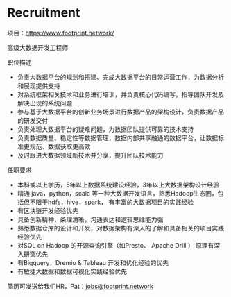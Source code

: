 # Recruitment

项目：https://www.footprint.network/

高级大数据开发工程师

职位描述
- 负责大数据平台的规划和搭建、完成大数据平台的日常运营工作，为数据分析和展现提供支持
- 对系统框架相关技术和业务进行培训，并负责核心代码编写，指导团队开发及解决出现的系统问题
- 参与基于大数据平台的创新业务场景进行数据产品的架构设计，负责数据产品的研发交付
- 负责处理大数据平台的疑难问题，为数据团队提供可靠的技术支持
- 负责数据质量、稳定性等数据管理，数据内部共享融通的数据平台，让数据标准更规范、数据获取更高效
- 及时跟进大数据领域新技术并分享，提升团队技术能力

任职要求
- 本科或以上学历，5年以上数据系统建设经验，3年以上大数据架构设计经验
- 精通 java，python，scala 等一种大数据开发语言，熟悉Hadoop生态圈，包括但不限于hdfs，hive，spark， 有丰富的大数据项目的实践经验
- 有区块链开发经验优先
- 具备创新精神，条理清晰，沟通表达和逻辑思维能力强
- 熟悉数据仓库的设计和开发，对数据架构有深入的了解和具备相关的项目实践经验优先
- 对SQL on Hadoop 的开源查询引擎（如Presto、 Apache Drill ） 原理有深入研究优先
- 有Bigquery，Dremio & Tableau 开发和优化经验的优先
- 有敏捷大数据和数据可视化实践经验优先

简历可发送给我们HR，Pat：jobs@footprint.network
